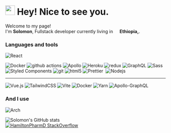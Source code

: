 <h1><img src="https://emojis.slackmojis.com/emojis/images/1531849430/4246/blob-sunglasses.gif?1531849430" width="30"/> Hey! Nice to see you.</h1>
<p>Welcome to my page! </br> I'm <strong>Solomon</strong>, Fullstack developer currently living in <img src="https://cdn-icons-png.flaticon.com/512/197/197564.png" width="13"/> <b>Ethiopia,</b>. </p>
<h3>Languages and tools</h3>

  ![React](https://img.shields.io/badge/-React-45b8d8?style=flat-square&logo=react&logoColor=white")
  <p>
  <img alt="Docker" src="https://img.shields.io/badge/-Docker-46a2f1?style=flat-square&logo=docker&logoColor=white" />
  <img alt="github actions" src="https://img.shields.io/badge/-Github_Actions-2088FF?style=flat-square&logo=github-actions&logoColor=white" />
  <img alt="Apollo" src="https://img.shields.io/badge/-Apollo%20GraphQL-311C87?style=flat-square&logo=apollo-graphql&logoColor=white" />
  <img alt="Heroku" src="https://img.shields.io/badge/-Heroku-430098?style=flat-square&logo=heroku&logoColor=white" />
  <img alt="redux" src="https://img.shields.io/badge/-Redux-764ABC?style=flat-square&logo=redux&logoColor=white" />
  <img alt="GraphQL" src="https://img.shields.io/badge/-GraphQL-E10098?style=flat-square&logo=graphql&logoColor=white" />
  <img alt="Sass" src="https://img.shields.io/badge/-Sass-CC6699?style=flat-square&logo=sass&logoColor=white" />
  <img alt="Styled Components" src="https://img.shields.io/badge/-Styled_Components-db7092?style=flat-square&logo=styled-components&logoColor=white" />
  <img alt="git" src="https://img.shields.io/badge/-Git-F05032?style=flat-square&logo=git&logoColor=white" />
  <img alt="html5" src="https://img.shields.io/badge/-HTML5-E34F26?style=flat-square&logo=html5&logoColor=white" />
  <img alt="Prettier" src="https://img.shields.io/badge/-Prettier-F7B93E?style=flat-square&logo=prettier&logoColor=white" />
  <img alt="" src="[https://img.shields.io/badge/-MongoDB-13aa52?style=flat-square&logo=mongodb&logoColor=white](https://img.shields.io/badge/HTML-239120?style=for-the-badge&logo=html5&logoColor=white)" />
  <img alt="Nodejs" src="https://img.shields.io/badge/-Nodejs-43853d?style=flat-square&logo=Node.js&logoColor=white" />
</p>
<hr/>

  ![Vue.js](https://img.shields.io/badge/vuejs-%2335495e.svg?style=for-the-badge&logo=vuedotjs&logoColor=%234FC08D)
  ![TailwindCSS](https://img.shields.io/badge/tailwindcss-%2338B2AC.svg?style=for-the-badge&logo=tailwind-css&logoColor=white)
  ![Vite](https://img.shields.io/badge/vite-%23646CFF.svg?style=for-the-badge&logo=vite&logoColor=white)
  ![Docker](https://img.shields.io/badge/docker-%230db7ed.svg?style=for-the-badge&logo=docker&logoColor=white)
  ![Yarn](https://img.shields.io/badge/yarn-%232C8EBB.svg?style=for-the-badge&logo=yarn&logoColor=white)
  ![Apollo-GraphQL](https://img.shields.io/badge/-ApolloGraphQL-311C87?style=for-the-badge&logo=apollo-graphql)

<p>
<h3>And I use</h3>  
<img alt="Arch" src="https://img.shields.io/badge/Arch_Linux-1793D1?style=for-the-badge&logo=arch-linux&logoColor=white" />
</p>
<span>
  
  ![Solomon's GitHub stats](https://github-readme-stats.vercel.app/api?username=solomonsitotaw23&count_private=true&show_icons=true&theme=radical)
<br/>
  [![HamiltonPharmD StackOverflow](https://stackoverflow-badge.herokuapp.com/api/StackOverflowBadge/17508957)](https://stackoverflow.com/users/17508957/solomon-sitotaw)
</span>
